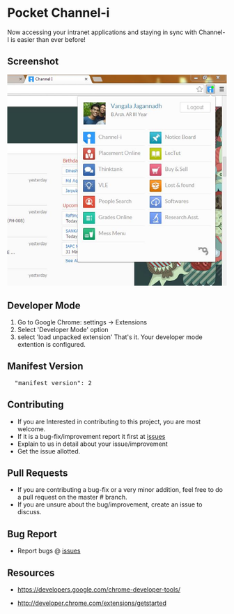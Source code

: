 Pocket Channel-i
===========

Now accessing your intranet applications and staying in sync with Channel-I is easier than ever before!

Screenshot
----------

![screenshot](https://raw.githubusercontent.com/IMGIITRoorkee/Pocket-Channeli/master/Pocket-Channeli-Screenshot.jpg)


Developer Mode
--------------

1. Go to Google Chrome: settings -> Extensions
2. Select 'Developer Mode' option
3. select 'load unpacked extension'
That's it. Your developer mode extention is configured.


Manifest Version
----------------
<pre>
  "manifest_version": 2
</pre>


Contributing
------------

* If you are Interested in contributing to this project, you are most welcome.
* If it is a bug-fix/improvement report it first at [issues](https://github.com/IMGIITRoorkee/Pocket-Channeli/issues)
* Explain to us in detail about your issue/improvement
* Get the issue allotted.


Pull Requests
-------------

* If you are contributing a bug-fix or a very minor addition, feel free to do a pull request on the master # branch.
* If you are unsure about the bug/improvement, create an issue to discuss.


Bug Report
----------

* Report bugs @ [issues](https://github.com/IMGIITRoorkee/Pocket-Channeli/issues)


Resources
---------

* https://developers.google.com/chrome-developer-tools/

* http://developer.chrome.com/extensions/getstarted


  
